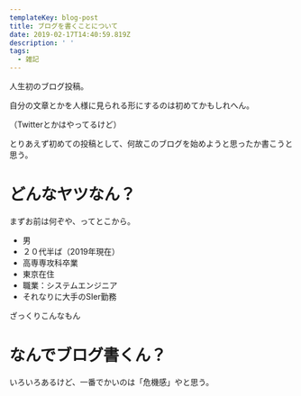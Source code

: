 ```yaml
---
templateKey: blog-post
title: ブログを書くことについて
date: 2019-02-17T14:40:59.819Z
description: ' '
tags:
  - 雑記
---
```

人生初のブログ投稿。

自分の文章とかを人様に見られる形にするのは初めてかもしれへん。

（Twitterとかはやってるけど）

とりあえず初めての投稿として、何故このブログを始めようと思ったか書こうと思う。  

# どんなヤツなん？

まずお前は何ぞや、ってとこから。  

* 男
* ２０代半ば（2019年現在）
* 高専専攻科卒業
* 東京在住
* 職業：システムエンジニア
* それなりに大手のSIer勤務

ざっくりこんなもん


# なんでブログ書くん？

いろいろあるけど、一番でかいのは「危機感」やと思う。  

